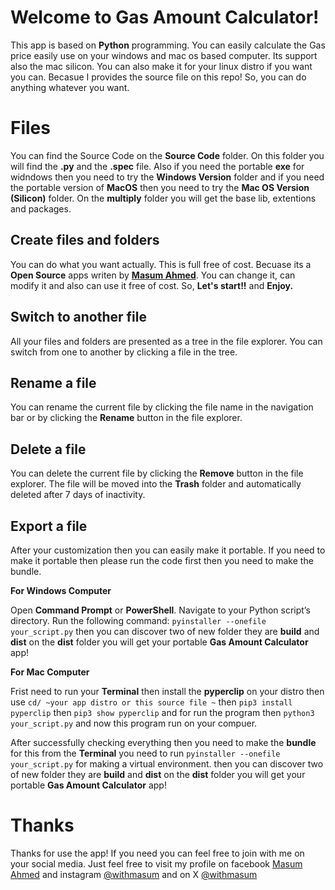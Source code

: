﻿# Welcome to Gas Amount Calculator!

This app is based on **Python** programming. You can easily calculate the Gas price easily use on your windows and mac os based computer. Its support also the mac silicon. You can also make it for your linux distro if you want you can. Becasue I provides the source file on this repo! So, you can do anything whatever you want. 




# Files

You can find the Source Code on the **Source Code** folder. On this folder you will find the **.py** and the **.spec** file.  Also if you need the portable **exe** for widndows then you need to try the **Windows Version** folder and if you need the portable version of **MacOS** then you need to try the **Mac OS Version (Silicon)** folder. On the **multiply** folder you will get the base lib, extentions and packages. 

## Create files and folders

You can do what you want actually. This is full free of cost. Becuase its a **Open Source** apps writen by **[Masum Ahmed](https://facebook.com/withmasum)**. You can change it, can modify it and also can use it free of cost. So, **Let's start!!** and  **Enjoy.**

## Switch to another file

All your files and folders are presented as a tree in the file explorer. You can switch from one to another by clicking a file in the tree.

## Rename a file

You can rename the current file by clicking the file name in the navigation bar or by clicking the **Rename** button in the file explorer.

## Delete a file

You can delete the current file by clicking the **Remove** button in the file explorer. The file will be moved into the **Trash** folder and automatically deleted after 7 days of inactivity.

## Export a file

After your customization then you can easily make it portable. If you need to make it portable then please run the code first then you need to make the bundle. 

**For Windows Computer** 

  Open **Command Prompt** or **PowerShell**. Navigate to your Python script’s directory. Run the following command: `pyinstaller --onefile your_script.py` then you can discover two of new folder they are **build** and **dist** on the **dist** folder you will get your portable **Gas Amount Calculator** app!


**For Mac Computer**

Frist need to run your **Terminal** then install the **pyperclip** on your distro then use `cd/ ~your app distro or this source file ~` then `pip3 install pyperclip` then `pip3 show pyperclip` and for run the program then `python3 your_script.py` and now this program run on your compuer. 

After successfully checking everything then you need to make the **bundle** for this from the **Terminal** you need to run `pyinstaller --onefile your_script.py` for making a virtual environment. then you can discover two of new folder they are **build** and **dist** on the **dist** folder you will get your portable **Gas Amount Calculator** app!


# Thanks

Thanks for use the app! If you need you can feel free to join with me on your social media. Just feel free to visit my profile on facebook [Masum Ahmed](https://facebook.com/withmasum) and instagram [@withmasum](https://instagram.com/withmasum) and on X [@withmasum](https://x.com/withmasum)

